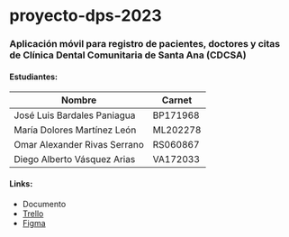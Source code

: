 # proyecto-dps-2023

### Aplicación móvil para registro de pacientes, doctores y citas de Clínica Dental Comunitaria de Santa Ana (CDCSA)

#### Estudiantes:

| Nombre  | Carnet |
| ------------- | ------------- |
| José Luis Bardales Paniagua  | BP171968 |
| María Dolores Martínez León | ML202278 |
| Omar Alexander Rivas Serrano | RS060867 |
| Diego Alberto Vásquez Arias | VA172033 |

#### Links:

* Documento
* [Trello](https://trello.com/b/dIMTQydJ/proyecto-dps-2023)
* [Figma](https://www.figma.com/file/nWrZFVFwqqYPueOvTzQ29r/DPS?node-id=0%3A1&t=Mw8Dni2eKtEXO0Kb-1)
